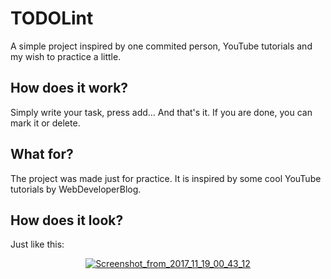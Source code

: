 # TODOLint
A simple project inspired by one commited person, YouTube tutorials and my wish to practice a little.



How does it work?
-------------------

Simply write your task, press add... And that's it. If you are done, you can mark it or delete.



What for?
-----------------

The project was made just for practice. It is inspired by some cool YouTube tutorials by WebDeveloperBlog.



How does it look?
------------------
Just like this:

<center><a href="https://ibb.co/kPpkxm"><img src="https://preview.ibb.co/dwHuq6/Screenshot_from_2017_11_19_00_43_12.png" alt="Screenshot_from_2017_11_19_00_43_12" border="0"></a></center>
